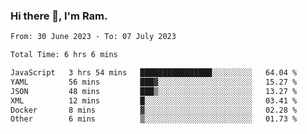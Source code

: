 ### Hi there 👋, I'm Ram.

<!--START_SECTION:waka-->

```txt
From: 30 June 2023 - To: 07 July 2023

Total Time: 6 hrs 6 mins

JavaScript   3 hrs 54 mins   ████████████████░░░░░░░░░   64.04 %
YAML         56 mins         ███▓░░░░░░░░░░░░░░░░░░░░░   15.27 %
JSON         48 mins         ███▒░░░░░░░░░░░░░░░░░░░░░   13.27 %
XML          12 mins         █░░░░░░░░░░░░░░░░░░░░░░░░   03.41 %
Docker       8 mins          ▓░░░░░░░░░░░░░░░░░░░░░░░░   02.28 %
Other        6 mins          ▒░░░░░░░░░░░░░░░░░░░░░░░░   01.73 %
```

<!--END_SECTION:waka-->
